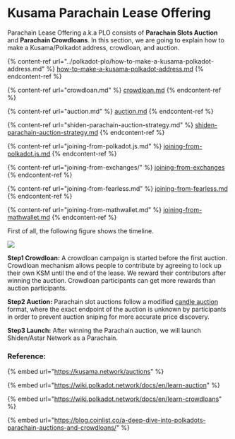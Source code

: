 # Kusama Parachain Lease Offering

Parachain Lease Offering a.k.a PLO consists of **Parachain Slots Auction** and **Parachain Crowdloans**. In this section, we are going to explain how to make a Kusama/Polkadot address, crowdloan, and auction.

{% content-ref url="../polkadot-plo/how-to-make-a-kusama-polkadot-address.md" %}
[how-to-make-a-kusama-polkadot-address.md](../polkadot-plo/how-to-make-a-kusama-polkadot-address.md)
{% endcontent-ref %}

{% content-ref url="crowdloan.md" %}
[crowdloan.md](crowdloan.md)
{% endcontent-ref %}

{% content-ref url="auction.md" %}
[auction.md](auction.md)
{% endcontent-ref %}

{% content-ref url="shiden-parachain-auction-strategy.md" %}
[shiden-parachain-auction-strategy.md](shiden-parachain-auction-strategy.md)
{% endcontent-ref %}

{% content-ref url="joining-from-polkadot.js.md" %}
[joining-from-polkadot.js.md](joining-from-polkadot.js.md)
{% endcontent-ref %}

{% content-ref url="joining-from-exchanges/" %}
[joining-from-exchanges](joining-from-exchanges/)
{% endcontent-ref %}

{% content-ref url="joining-from-fearless.md" %}
[joining-from-fearless.md](joining-from-fearless.md)
{% endcontent-ref %}

{% content-ref url="joining-from-mathwallet.md" %}
[joining-from-mathwallet.md](joining-from-mathwallet.md)
{% endcontent-ref %}

First of all, the following figure shows the timeline.

![](../../.gitbook/assets/9f850028b62217a3d21d482ff3d65c94d0d036e9\_2\_1380x374.png)

**Step1 Crowdloan:** A crowdloan campaign is started before the first auction. Crowdloan mechanism allows people to contribute by agreeing to lock up their own KSM until the end of the lease. We reward their contributors after winning the auction. Crowdloan participants can get more rewards than auction participants.

**Step2 Auction:** Parachain slot auctions follow a modified [candle auction](https://wiki.polkadot.network/docs/en/learn-auction#mechanics-of-a-candle-auction) format, where the exact endpoint of the auction is unknown by participants in order to prevent auction sniping for more accurate price discovery.

**Step3 Launch:** After winning the Parachain auction, we will launch Shiden/Astar Network as a Parachain.

### **Reference**:&#x20;

{% embed url="https://kusama.network/auctions" %}

{% embed url="https://wiki.polkadot.network/docs/en/learn-auction" %}

{% embed url="https://wiki.polkadot.network/docs/en/learn-crowdloans" %}

{% embed url="https://blog.coinlist.co/a-deep-dive-into-polkadots-parachain-auctions-and-crowdloans/" %}

